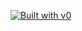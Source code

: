 [![Built with v0](https://img.shields.io/badge/Built%20with-v0.app-black?style=for-the-badge)](https://v0.app)
